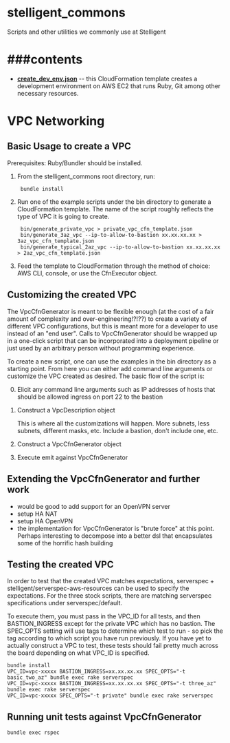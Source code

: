 stelligent_commons
==================

Scripts and other utilities we commonly use at Stelligent


###contents
========
* **[create_dev_env.json](https://github.com/stelligent/stelligent_commons/blob/master/create_dev_env.json)** -- this CloudFormation template creates a development environment on AWS EC2 that runs Ruby, Git among other necessary resources.

# VPC Networking

## Basic Usage to create a VPC

Prerequisites: Ruby/Bundler should be installed.

1. From the stelligent_commons root directory, run:

        bundle install

2. Run one of the example scripts under the bin directory to generate a CloudFormation template.  The name of the script
   roughly reflects the type of VPC it is going to create.

        bin/generate_private_vpc > private_vpc_cfn_template.json
        bin/generate_3az_vpc --ip-to-allow-to-bastion xx.xx.xx.xx > 3az_vpc_cfn_template.json
        bin/generate_typical_2az_vpc --ip-to-allow-to-bastion xx.xx.xx.xx > 2az_vpc_cfn_template.json

3. Feed the template to CloudFormation through the method of choice: AWS CLI, console, or use the CfnExecutor object.

## Customizing the created VPC

The VpcCfnGenerator is meant to be flexible enough (at the cost of a fair amount of complexity and over-engineering!?!??) to create a variety of different
VPC configurations, but this is meant more for a developer to use instead of an "end user".  Calls to VpcCfnGenerator
should be wrapped up in a one-click script that can be incorporated into a deployment pipeline or just used by an arbitrary person
without programming experience.

To create a new script, one can use the examples in the bin directory as a starting point.  From here you can either add
command line arguments or customize the VPC created as desired.  The basic flow of the script is:

0. Elicit any command line arguments such as IP addresses of hosts that should be allowed ingress on port 22 to the bastion
1. Construct a VpcDescription object

      This is where all the customizations will happen.  More subnets, less subnets, different masks, etc. Include
      a bastion, don't include one, etc.

2. Construct a VpcCfnGenerator object
3. Execute emit against VpcCfnGenerator

## Extending the VpcCfnGenerator and further work

* would be good to add support for an OpenVPN server
* setup HA NAT
* setup HA OpenVPN
* the implementation for VpcCfnGenerator is "brute force" at this point.  Perhaps interesting to decompose into a better dsl that encapsulates some of the horrific hash building

## Testing the created VPC

In order to test that the created VPC matches expectations, serverspec + stelligent/serverspec-aws-resources can be
used to specify the expectations.  For the three stock scripts, there are matching serverspec specifications
under serverspec/default.

To execute them, you must pass in the VPC_ID for all tests, and then BASTION_INGRESS except for the private VPC which has no bastion.
The SPEC_OPTS setting will use tags to determine which test to run - so pick the tag according to which script you have run previously.
If you have yet to actually construct a VPC to test, these tests should fail pretty much across the board depending on
what VPC_ID is specified.

    bundle install
    VPC_ID=vpc-xxxxx BASTION_INGRESS=xx.xx.xx.xx SPEC_OPTS="-t basic_two_az" bundle exec rake serverspec
    VPC_ID=vpc-xxxxx BASTION_INGRESS=xx.xx.xx.xx SPEC_OPTS="-t three_az" bundle exec rake serverspec
    VPC_ID=vpc-xxxxx SPEC_OPTS="-t private" bundle exec rake serverspec

## Running unit tests against VpcCfnGenerator
    bundle exec rspec


